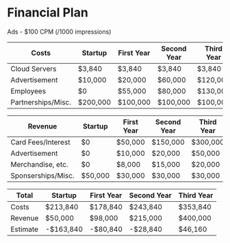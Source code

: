 # Financial Plan

Ads - $100 CPM (/1000 impressions)

| Costs | Startup | First Year | Second Year | Third Year |
| ----- | ------- | ---------- | ----------- | ---------- |
| Cloud Servers      | $3,840   | $3,840   | $3,840   | $3,840   |
| Advertisement      | $10,000  | $20,000  | $60,000  | $120,000 |
| Employees          | $0       | $55,000  | $80,000  | $130,000 |
| Partnerships/Misc. | $200,000 | $100,000 | $100,000 | $100,000 |

| Revenue | Startup | First Year | Second Year | Third Year |
| ------- | ------- | ---------- | ----------- | ---------- |
| Card Fees/Interest | $0      | $50,000 | $150,000 | $300,000 |
| Advertisement      | $0      | $10,000 | $20,000  | $50,000  |
| Merchandise, etc.  | $0      | $8,000  | $15,000  | $20,000  |
| Sponserships/Misc. | $50,000 | $30,000 | $30,000  | $30,000  |

| Total | Startup | First Year | Second Year | Third Year |
| ----- | ------- | ---------- | ----------- | ---------- |
| Costs    | $213,840  | $178,840 | $243,840 | $353,840 |
| Revenue  | $50,000   | $98,000  | $215,000 | $400,000 |
| Estimate | -$163,840 | -$80,840 | -$28,840 | $46,160  |
